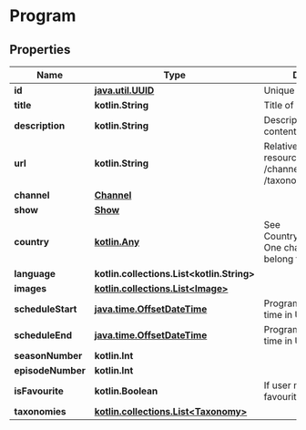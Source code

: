
# Program

## Properties
Name | Type | Description | Notes
------------ | ------------- | ------------- | -------------
**id** | [**java.util.UUID**](java.util.UUID.md) | Unique resource id |  [optional]
**title** | **kotlin.String** | Title of a content item |  [optional]
**description** | **kotlin.String** | Description of the content |  [optional]
**url** | **kotlin.String** | Relative URL to this resource. Ex /channel/itv1 or /taxonomy/football |  [optional]
**channel** | [**Channel**](Channel.md) |  |  [optional]
**show** | [**Show**](Show.md) |  |  [optional]
**country** | [**kotlin.Any**](.md) | See Country.isoCountryCode. One channel can only belong to one country |  [optional]
**language** | **kotlin.collections.List&lt;kotlin.String&gt;** |  |  [optional]
**images** | [**kotlin.collections.List&lt;Image&gt;**](Image.md) |  |  [optional]
**scheduleStart** | [**java.time.OffsetDateTime**](java.time.OffsetDateTime.md) | Program start date and time in UTC |  [optional]
**scheduleEnd** | [**java.time.OffsetDateTime**](java.time.OffsetDateTime.md) | Program end date and time in UTC |  [optional]
**seasonNumber** | **kotlin.Int** |  |  [optional]
**episodeNumber** | **kotlin.Int** |  |  [optional]
**isFavourite** | **kotlin.Boolean** | If user marked this as a favourite |  [optional]
**taxonomies** | [**kotlin.collections.List&lt;Taxonomy&gt;**](Taxonomy.md) |  |  [optional]



